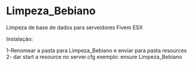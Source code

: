 # Limpeza_Bebiano
 
Limpeza de base de dados para serveidores Fivem ESX

Instalação:

1-Renomear a pasta para Limpeza_Bebiano e enviar para pasta resources 
2- dar start a resource no server.cfg
exemplo: ensure Limpeza_Bebiano

